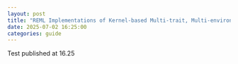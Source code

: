 ```yaml
---
layout: post
title: "REML Implementations of Kernel-based Multi-trait, Multi-environment Genomic Prediction Models"
date: 2025-07-02 16:25:00
categories: guide
---
```


Test published at 16.25
